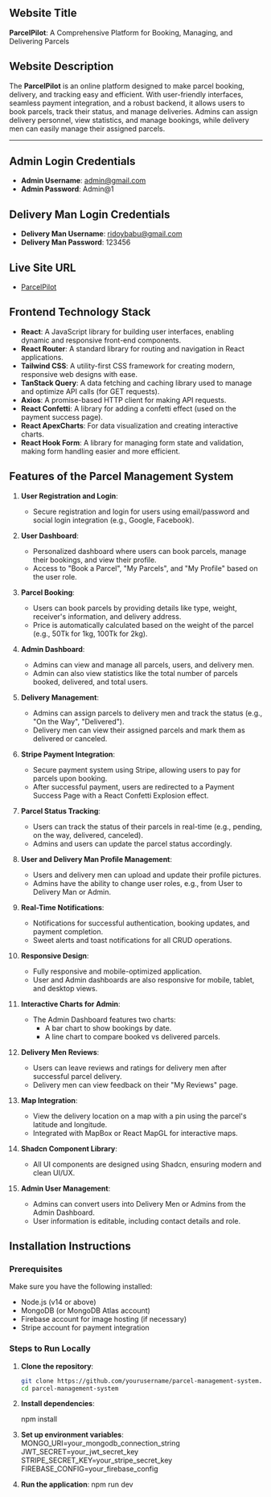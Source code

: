 ## Website Title
**ParcelPilot**: A Comprehensive Platform for Booking, Managing, and Delivering Parcels

## Website Description
The **ParcelPilot** is an online platform designed to make parcel booking, delivery, and tracking easy and efficient. With user-friendly interfaces, seamless payment integration, and a robust backend, it allows users to book parcels, track their status, and manage deliveries. Admins can assign delivery personnel, view statistics, and manage bookings, while delivery men can easily manage their assigned parcels.

---

## Admin Login Credentials

- **Admin Username**: admin@gmail.com
- **Admin Password**: Admin@1

## Delivery Man Login Credentials

- **Delivery Man Username**: ridoybabu@gmail.com
- **Delivery Man Password**: 123456

## Live Site URL

- [ParcelPilot](https://parcel-pilot-72663.web.app/)


## Frontend Technology Stack
- **React**: A JavaScript library for building user interfaces, enabling dynamic and responsive front-end components.
- **React Router**: A standard library for routing and navigation in React applications.
- **Tailwind CSS**: A utility-first CSS framework for creating modern, responsive web designs with ease.
- **TanStack Query**: A data fetching and caching library used to manage and optimize API calls (for GET requests).
- **Axios**: A promise-based HTTP client for making API requests.
- **React Confetti**: A library for adding a confetti effect (used on the payment success page).
- **React ApexCharts**: For data visualization and creating interactive charts.
- **React Hook Form**: A library for managing form state and validation, making form handling easier and more efficient.

## Features of the Parcel Management System

1. **User Registration and Login**:

   - Secure registration and login for users using email/password and social login integration (e.g., Google, Facebook).

2. **User Dashboard**:

   - Personalized dashboard where users can book parcels, manage their bookings, and view their profile.
   - Access to "Book a Parcel", "My Parcels", and "My Profile" based on the user role.

3. **Parcel Booking**:

   - Users can book parcels by providing details like type, weight, receiver's information, and delivery address.
   - Price is automatically calculated based on the weight of the parcel (e.g., 50Tk for 1kg, 100Tk for 2kg).

4. **Admin Dashboard**:

   - Admins can view and manage all parcels, users, and delivery men.
   - Admin can also view statistics like the total number of parcels booked, delivered, and total users.

5. **Delivery Management**:

   - Admins can assign parcels to delivery men and track the status (e.g., "On the Way", "Delivered").
   - Delivery men can view their assigned parcels and mark them as delivered or canceled.

6. **Stripe Payment Integration**:

   - Secure payment system using Stripe, allowing users to pay for parcels upon booking.
   - After successful payment, users are redirected to a Payment Success Page with a React Confetti Explosion effect.

7. **Parcel Status Tracking**:

   - Users can track the status of their parcels in real-time (e.g., pending, on the way, delivered, canceled).
   - Admins and users can update the parcel status accordingly.

8. **User and Delivery Man Profile Management**:

   - Users and delivery men can upload and update their profile pictures.
   - Admins have the ability to change user roles, e.g., from User to Delivery Man or Admin.

9. **Real-Time Notifications**:

   - Notifications for successful authentication, booking updates, and payment completion.
   - Sweet alerts and toast notifications for all CRUD operations.

10. **Responsive Design**:

    - Fully responsive and mobile-optimized application.
    - User and Admin dashboards are also responsive for mobile, tablet, and desktop views.

11. **Interactive Charts for Admin**:

    - The Admin Dashboard features two charts:
      - A bar chart to show bookings by date.
      - A line chart to compare booked vs delivered parcels.

12. **Delivery Men Reviews**:

    - Users can leave reviews and ratings for delivery men after successful parcel delivery.
    - Delivery men can view feedback on their "My Reviews" page.

13. **Map Integration**:

    - View the delivery location on a map with a pin using the parcel's latitude and longitude.
    - Integrated with MapBox or React MapGL for interactive maps.

14. **Shadcn Component Library**:

    - All UI components are designed using Shadcn, ensuring modern and clean UI/UX.

15. **Admin User Management**:
    - Admins can convert users into Delivery Men or Admins from the Admin Dashboard.
    - User information is editable, including contact details and role.

## Installation Instructions

### Prerequisites

Make sure you have the following installed:

- Node.js (v14 or above)
- MongoDB (or MongoDB Atlas account)
- Firebase account for image hosting (if necessary)
- Stripe account for payment integration

### Steps to Run Locally

1. **Clone the repository**:
   ```bash
   git clone https://github.com/yourusername/parcel-management-system.git
   cd parcel-management-system
   ```
2. **Install dependencies**:

   npm install

3. **Set up environment variables**:
   MONGO_URI=your_mongodb_connection_string
   JWT_SECRET=your_jwt_secret_key
   STRIPE_SECRET_KEY=your_stripe_secret_key
   FIREBASE_CONFIG=your_firebase_config
4. **Run the application**:
    npm run dev
